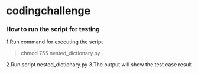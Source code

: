 # codingchallenge

### How to run the script for testing ###
1.Run command for executing the script 
>chmod 755 nested_dictionary.py

2.Run script nested_dictionary.py
3.The output will show the test case result